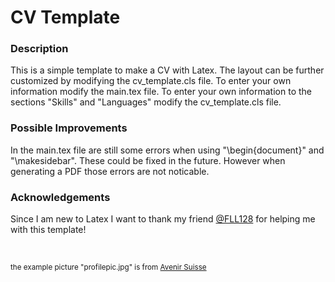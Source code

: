 # CV Template

### Description
This is a simple template to make a CV with Latex. The layout can be further customized by modifying the cv_template.cls file. To enter your own information modify the main.tex file. To enter your own information to the sections "Skills" and "Languages" modify the cv_template.cls file. 

### Possible Improvements
In the main.tex file are still some errors when using "\begin{document}" and "\makesidebar". These could be fixed in the future. However when generating a PDF those errors are not noticable.

### Acknowledgements
Since I am new to Latex I want to thank my friend [@FLL128](https://github.com/fll128) for helping me with this template!

<br />

<sub>the example picture "profilepic.jpg" is from [Avenir Suisse](https://www.avenir-suisse.ch/die-oekonomie-des-mani-matter/)</sub>

